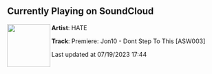 ## Currently Playing on SoundCloud

[<img align="left" width="100" src="https://i1.sndcdn.com/artworks-8IYGzQFtpwXFlrN6-KPdzxg-t500x500.jpg">](https://soundcloud.com/hate_music/premiere-jon10-dont-step-to-this-asw003)

**Artist**: HATE 

**Track**: Premiere: Jon10 - Dont Step To This [ASW003]

Last updated at 07/19/2023 17:44
